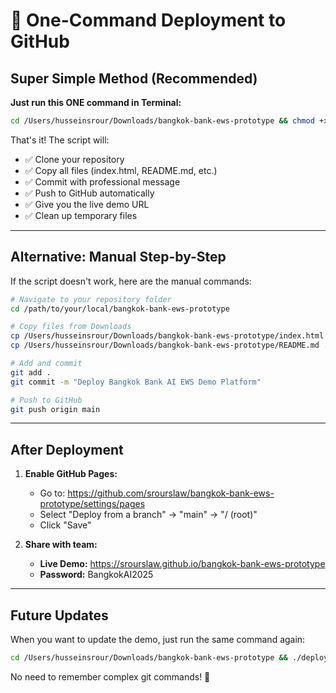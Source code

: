 # 🚀 One-Command Deployment to GitHub

## Super Simple Method (Recommended)

**Just run this ONE command in Terminal:**

```bash
cd /Users/husseinsrour/Downloads/bangkok-bank-ews-prototype && chmod +x deploy-to-github.sh && ./deploy-to-github.sh
```

That's it! The script will:
- ✅ Clone your repository
- ✅ Copy all files (index.html, README.md, etc.)
- ✅ Commit with professional message
- ✅ Push to GitHub automatically
- ✅ Give you the live demo URL
- ✅ Clean up temporary files

---

## Alternative: Manual Step-by-Step

If the script doesn't work, here are the manual commands:

```bash
# Navigate to your repository folder
cd /path/to/your/local/bangkok-bank-ews-prototype

# Copy files from Downloads
cp /Users/husseinsrour/Downloads/bangkok-bank-ews-prototype/index.html ./
cp /Users/husseinsrour/Downloads/bangkok-bank-ews-prototype/README.md ./

# Add and commit
git add .
git commit -m "Deploy Bangkok Bank AI EWS Demo Platform"

# Push to GitHub
git push origin main
```

---

## After Deployment

1. **Enable GitHub Pages:**
   - Go to: https://github.com/srourslaw/bangkok-bank-ews-prototype/settings/pages
   - Select "Deploy from a branch" → "main" → "/ (root)"
   - Click "Save"

2. **Share with team:**
   - **Live Demo:** https://srourslaw.github.io/bangkok-bank-ews-prototype
   - **Password:** BangkokAI2025

---

## Future Updates

When you want to update the demo, just run the same command again:

```bash
cd /Users/husseinsrour/Downloads/bangkok-bank-ews-prototype && ./deploy-to-github.sh
```

No need to remember complex git commands! 🎉